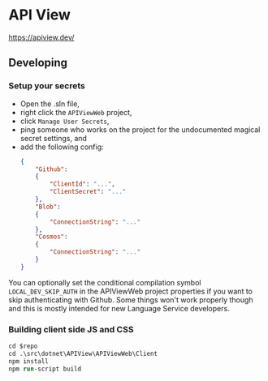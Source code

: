# API View

https://apiview.dev/

## Developing

### Setup your secrets
- Open the .sln file,
- right click the `APIViewWeb` project,
- click `Manage User Secrets`,
- ping someone who works on the project for the undocumented magical secret settings, and
- add the following config:
    ```json
    {
        "Github":
        {
            "ClientId": "...",
            "ClientSecret": "..."
        },
        "Blob":
        {
            "ConnectionString": "..."
        },
        "Cosmos":
        {
            "ConnectionString": "..."
        }
    }

    ```

You can optionally set the conditional compilation symbol `LOCAL_DEV_SKIP_AUTH`
in the APIViewWeb project properties if you want to skip authenticating with
Github.  Some things won't work properly though and this is mostly intended for
new Language Service developers.

### Building client side JS and CSS
```ps
cd $repo
cd .\src\dotnet\APIView\APIViewWeb\Client
npm install
npm run-script build
```
